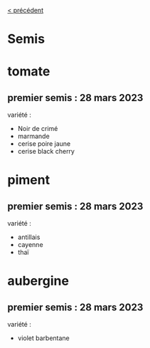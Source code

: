[< précédent](../README.md)

# Semis

# tomate

## premier semis : 28 mars 2023

variété :

- Noir de crimé
- marmande
- cerise poire jaune
- cerise black cherry

# piment

## premier semis : 28 mars 2023

variété :

- antillais
- cayenne
- thaï

# aubergine

## premier semis : 28 mars 2023

variété :

- violet barbentane
